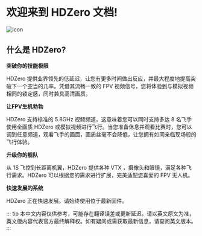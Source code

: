 # 欢迎来到 HDZero 文档!

![icon](/icon.png)

## 什么是 HDZero?

**突破你的技能极限**

HDZero 提供业界领先的低延迟，让您有更多时间做出反应，并最大程度地提高突破下一个空当的几率。凭借其流畅一致的 FPV 视频信号，您将体验到与模拟视频相同的锁定感，同时兼具高清画质。

**让FPV生机勃勃**

HDZero 支持标准的 5.8GHz 视频频道，这意味着您可以同时支持多达 8 名飞手使用全画质 HDZero 或模拟视频进行飞行。当您准备休息并观看比赛时，您可以调到任意频道，观看飞手的画面，画质丝毫不会降低，让您拥有如同亲临现场般的飞行体验。

**升级你的舰队**

从 1S 飞控到长距离机翼，HDZero 提供各种 VTX ，摄像头和眼镜，满足各种飞行需求。HDZero 可以根据您的需求进行扩展，完美适配您喜爱的 FPV 无人机。

**快速发展的系统**

HDZero 正在快速发展。请始终使用位于最新固件。

::: tip
本中文内容仅供参考，可能存在翻译误差或更新延迟。请以英文原文为准，英文版内容代表官方最终解释权。如有疑问或需获取最新信息，请查阅英文版本。
:::
